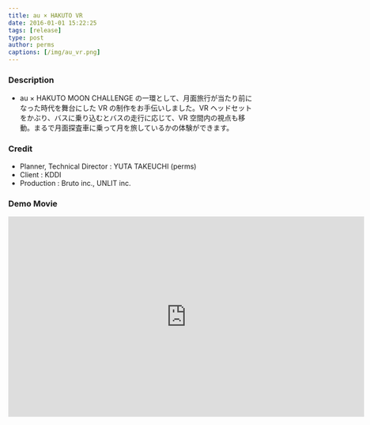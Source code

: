 ```yaml
---
title: au × HAKUTO VR
date: 2016-01-01 15:22:25
tags: [release]
type: post
author: perms
captions: [/img/au_vr.png]
---
```


### Description

* au × HAKUTO MOON CHALLENGE の一環として、月面旅行が当たり前になった時代を舞台にした VR の制作をお手伝いしました。VR ヘッドセットをかぶり、バスに乗り込むとバスの走行に応じて、VR 空間内の視点も移動。まるで月面探査車に乗って月を旅しているかの体験ができます。

<!-- ### Award
- WIRED CREATIVE HACK AWARD BEST PRESENTATION (2014) -->

### Credit

* Planner, Technical Director : YUTA TAKEUCHI (perms)
* Client : KDDI
* Production : Bruto inc., UNLIT inc.

### Demo Movie

<iframe src="https://player.vimeo.com/video/249304640" width="720" height="405" frameborder="0" webkitallowfullscreen mozallowfullscreen allowfullscreen></iframe>
